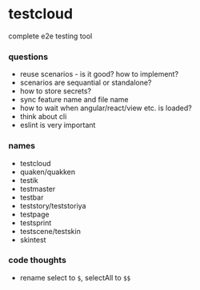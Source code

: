 # testcloud
complete e2e testing tool

### questions

* reuse scenarios - is it good? how to implement?
* scenarios are sequantial or standalone?
* how to store secrets?
* sync feature name and file name
* how to wait when angular/react/view etc. is loaded?
* think about cli
* eslint is very important


### names

* testcloud
* quaken/quakken
* testik
* testmaster
* testbar
* teststory/teststoriya
* testpage
* testsprint
* testscene/testskin
* skintest

### code thoughts

* rename select to `$`, selectAll to `$$`
